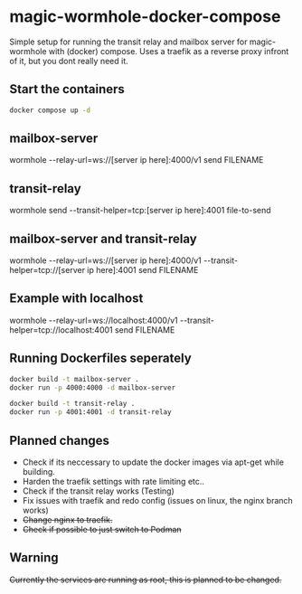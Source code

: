 # magic-wormhole-docker-compose

Simple setup for running the transit relay and mailbox server for magic-wormhole with (docker) compose. Uses a traefik as a reverse proxy infront of it, but you dont really need it.

## Start the containers

```bash
docker compose up -d
```

## mailbox-server

wormhole --relay-url=ws://[server ip here]:4000/v1 send FILENAME

## transit-relay

wormhole send --transit-helper=tcp:[server ip here]:4001 file-to-send

## mailbox-server and transit-relay

wormhole --relay-url=ws://[server ip here]:4000/v1 --transit-helper=tcp://[server ip here]:4001 send FILENAME

## Example with localhost

wormhole --relay-url=ws://localhost:4000/v1 --transit-helper=tcp://localhost:4001 send FILENAME

## Running Dockerfiles seperately

```bash
docker build -t mailbox-server .
docker run -p 4000:4000 -d mailbox-server
```

```bash
docker build -t transit-relay .
docker run -p 4001:4001 -d transit-relay
```


## Planned changes


- Check if its neccessary to update the docker images via apt-get while building.
- Harden the traefik settings with rate limiting etc..
- Check if the transit relay works (Testing)
- Fix issues with traefik and redo config (issues on linux, the nginx branch works)
- ~~Change nginx to traefik.~~
- ~~Check if possible to just switch to Podman~~

## Warning

~~Currently the services are running as root, this is planned to be changed.~~

